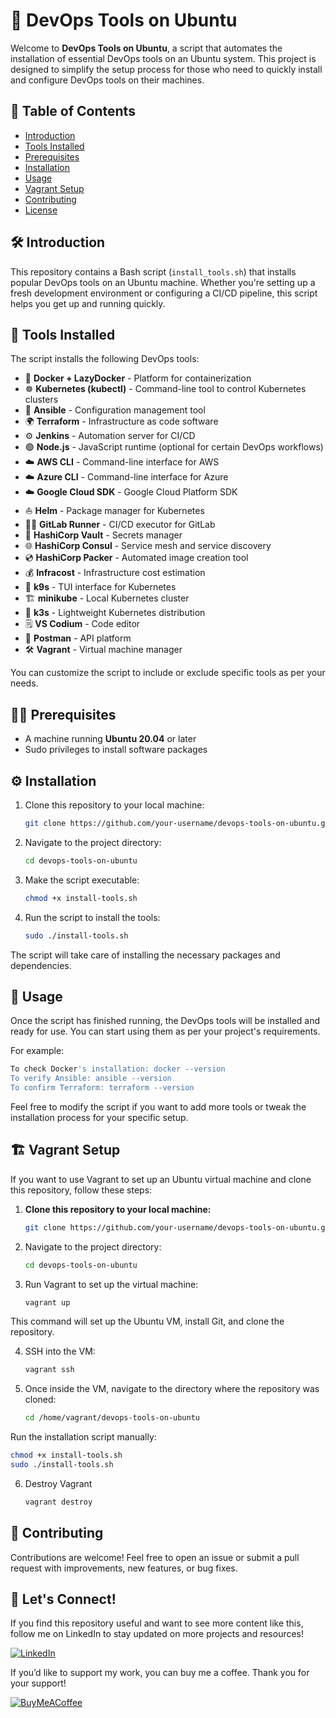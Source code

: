 # 🚀 DevOps Tools on Ubuntu

Welcome to **DevOps Tools on Ubuntu**, a script that automates the installation of essential DevOps tools on an Ubuntu system. This project is designed to simplify the setup process for those who need to quickly install and configure DevOps tools on their machines.

## 📖 Table of Contents

- [Introduction](#introduction)
- [Tools Installed](#tools-installed)
- [Prerequisites](#prerequisites)
- [Installation](#installation)
- [Usage](#usage)
- [Vagrant Setup](#vagrant-setup)
- [Contributing](#contributing)
- [License](#license)

## 🛠️ Introduction

This repository contains a Bash script (`install_tools.sh`) that installs popular DevOps tools on an Ubuntu machine. Whether you're setting up a fresh development environment or configuring a CI/CD pipeline, this script helps you get up and running quickly.

## 🧰 Tools Installed

The script installs the following DevOps tools:

- 🐳 **Docker + LazyDocker** - Platform for containerization  
- ☸️ **Kubernetes (kubectl)** - Command-line tool to control Kubernetes clusters  
- 📜 **Ansible** - Configuration management tool  
- 🌍 **Terraform** - Infrastructure as code software  
- ⚙️ **Jenkins** - Automation server for CI/CD  
- 🟢 **Node.js** - JavaScript runtime (optional for certain DevOps workflows)  
- ☁️ **AWS CLI** - Command-line interface for AWS  
- ☁️ **Azure CLI** - Command-line interface for Azure  
- ☁️ **Google Cloud SDK** - Google Cloud Platform SDK  
- ⛵ **Helm** - Package manager for Kubernetes  
- 🏃‍♂️ **GitLab Runner** - CI/CD executor for GitLab  
- 🔐 **HashiCorp Vault** - Secrets manager  
- 🌐 **HashiCorp Consul** - Service mesh and service discovery  
- 💿 **HashiCorp Packer** - Automated image creation tool  
- 💰 **Infracost** - Infrastructure cost estimation  
- 👀 **k9s** - TUI interface for Kubernetes  
- 🏗️ **minikube** - Local Kubernetes cluster  
- 🐍 **k3s** - Lightweight Kubernetes distribution  
- 🗒️ **VS Codium** - Code editor  
- 📮 **Postman** - API platform  
- 🛠️ **Vagrant** - Virtual machine manager  

You can customize the script to include or exclude specific tools as per your needs.

## 🧑‍💻 Prerequisites

- A machine running **Ubuntu 20.04** or later
- Sudo privileges to install software packages

## ⚙️ Installation

1. Clone this repository to your local machine:

   ```bash
   git clone https://github.com/your-username/devops-tools-on-ubuntu.git
   ```

2. Navigate to the project directory:

   ```bash
   cd devops-tools-on-ubuntu
   ```

3. Make the script executable:

   ```bash
   chmod +x install-tools.sh
   ```

4. Run the script to install the tools:

   ```bash
   sudo ./install-tools.sh
   ```

The script will take care of installing the necessary packages and dependencies.

## 🏃 Usage

Once the script has finished running, the DevOps tools will be installed and ready for use. You can start using them as per your project's requirements.

For example:

   ```bash
To check Docker's installation: docker --version
To verify Ansible: ansible --version
To confirm Terraform: terraform --version
   ```

Feel free to modify the script if you want to add more tools or tweak the installation process for your specific setup.

## 🏗️ Vagrant Setup

If you want to use Vagrant to set up an Ubuntu virtual machine and clone this repository, follow these steps:

1. **Clone this repository to your local machine:**

   ```bash
   git clone https://github.com/your-username/devops-tools-on-ubuntu.git
   ```
2. Navigate to the project directory:

   ```bash
   cd devops-tools-on-ubuntu
   ```

3. Run Vagrant to set up the virtual machine:

   ```bash
   vagrant up
   ```
This command will set up the Ubuntu VM, install Git, and clone the repository.

4. SSH into the VM:

   ```bash
   vagrant ssh
   ```

5. Once inside the VM, navigate to the directory where the repository was cloned:

   ```bash
   cd /home/vagrant/devops-tools-on-ubuntu
   ```

Run the installation script manually:

   ```bash
   chmod +x install-tools.sh
   sudo ./install-tools.sh
   ```
6. Destroy Vagrant

    ```bash
    vagrant destroy
    ```
    
## 🤝 Contributing

Contributions are welcome! Feel free to open an issue or submit a pull request with improvements, new features, or bug fixes.

##  🤝 **Let's Connect!**

If you find this repository useful and want to see more content like this, follow me on LinkedIn to stay updated on more projects and resources!

[![LinkedIn](https://seeklogo.com/images/L/linkedin-logo-E871D8437B-seeklogo.com.png)](https://www.linkedin.com/in/franconavarro/)

If you’d like to support my work, you can buy me a coffee. Thank you for your support!

[![BuyMeACoffee](https://cdn.icon-icons.com/icons2/2699/PNG/512/buymeacoffee_official_logo_icon_169440.png)](https://www.buymeacoffee.com/francotel)